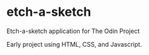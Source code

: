 # etch-a-sketch

Etch-a-sketch application for The Odin Project

Early project using HTML, CSS, and Javascript.
